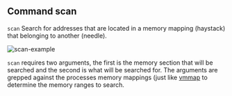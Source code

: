 ## Command scan ##

`scan` Search for addresses that are located in a memory mapping (haystack) that
belonging to another (needle).

![scan-example](https://i.imgur.com/Ua0VXRY.png)

`scan` requires two arguments, the first is the memory section that will be
searched and the second is what will be searched for. The arguments are grepped
against the processes memory mappings (just like [vmmap](docs/commands/vmmap.md)
to determine the memory ranges to search.